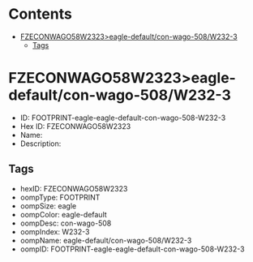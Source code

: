 



Contents
========

* [FZECONWAGO58W2323>eagle-default/con-wago-508/W232-3](#fzeconwago58w2323eagle-defaultcon-wago-508w232-3)
	* [Tags](#tags)

# FZECONWAGO58W2323>eagle-default/con-wago-508/W232-3

- ID: FOOTPRINT-eagle-eagle-default-con-wago-508-W232-3
- Hex ID: FZECONWAGO58W2323
- Name: 
- Description: 

## Tags

- hexID: FZECONWAGO58W2323
- oompType: FOOTPRINT
- oompSize: eagle
- oompColor: eagle-default
- oompDesc: con-wago-508
- oompIndex: W232-3
- oompName: eagle-default/con-wago-508/W232-3
- oompID: FOOTPRINT-eagle-eagle-default-con-wago-508-W232-3
